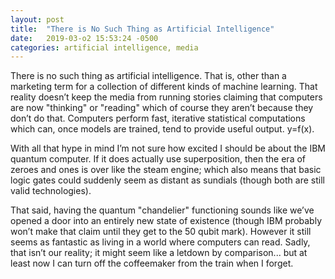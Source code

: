```yaml
---
layout: post
title:  "There is No Such Thing as Artificial Intelligence"
date:   2019-03-o2 15:53:24 -0500
categories: artificial intelligence, media
---
```

There is no such thing as artificial intelligence. That is, other than a marketing term for a collection of different kinds of machine learning. That reality doesn’t keep the media from running stories claiming that computers are now "thinking" or "reading" which of course they aren’t because they don’t do that. Computers perform fast, iterative statistical computations which can, once models are trained, tend to provide useful output. y=f(x).

With all that hype in mind I’m not sure how excited I should be about the IBM quantum computer. If it does actually use superposition, then the era of zeroes and ones is over like the steam engine; which also means that basic logic gates could suddenly seem as distant as sundials (though both are still valid technologies). 

That said, having the quantum "chandelier" functioning sounds like we’ve opened a door into an entirely new state of existence (though IBM probably won’t make that claim until they get to the 50 qubit mark). However it still seems as fantastic as living in a world where computers can read. Sadly, that isn’t our reality; it might seem like a letdown by comparison... but at least now I can turn off the coffeemaker from the train when I forget.

[IBM Unveils World's First Integrated Quantum Computing System for Commercial Use]: https://newsroom.ibm.com/2019-01-08-IBM-Unveils-Worlds-First-Integrated-Quantum-Computing-System-for-Commercial-Use

[jekyll-docs]: https://jekyllrb.com/docs/home
[jekyll-gh]:   https://github.com/tomtolleson
[jekyll-talk]: https://talk.jekyllrb.com/